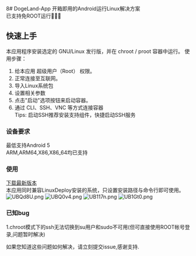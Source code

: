 8# DogeLand-App
开箱即用的Android运行Linux解决方案  
已支持免ROOT运行🐳🐳🐳  
## 快速上手
本应用程序安装选定的 GNU/Linux 发行版，并在 chroot / proot 容器中运行。
 使用步骤：  
  1. 给本应用 超级用户（Root） 权限。
  2. 正常连接至互联网。
  3. 导入Linux系统包
  4. 设置相关参数
  5. 点击"启动"选项按钮来启动容器。
  6. 通过 CLI、SSH、VNC 等方式连接容器  
  Tips: 启动SSH推荐安装支持组件，快捷启动SSH服务  
### 设备要求
 最低支持Android 5  
 ARM,ARM64,X86,X86_64均已支持  
### 使用
[下载最新版本](https://github.com/WhiteSky-Team/DogeLand-App/releases/)  
本应用同时兼容LinuxDeploy安装的系统，只设置安装路径与命令行即可使用。  
![UBQd8U.png](https://s1.ax1x.com/2020/07/16/UBQd8U.png)
![UBQ0v4.png](https://s1.ax1x.com/2020/07/16/UBQ0v4.png)
![UB117n.png](https://s1.ax1x.com/2020/07/16/UB117n.png)
![UB1Gt0.png](https://s1.ax1x.com/2020/07/16/UB1Gt0.png)
### 已知bug
1.chroot模式下的ssh无法切换到su用户和sudo不可用(但可直接使用ROOT帐号登录,问题暂时解决)    

如果您知道这些问题如何解决，请立刻提交issue,感谢支持.
